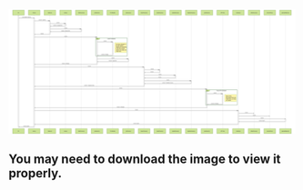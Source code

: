 <img src="./structureCharts/sequenceDiagram.svg">

## You may need to download the image to view it properly.
